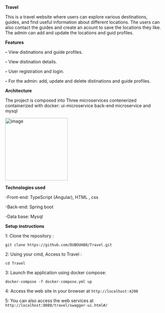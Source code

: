 **Travel**

This is a travel website where users can explore various destinations, guides, and find useful information about different locations.
The users can also contact the guides and create an acount to save the locations they like.
The admin can add and update the locations and guid profiles.

**Features**

**-** View distinations and guide profiles.

**-** View distination details.

**-** User registration and login.

**-** For the admin: add, update and delete distinations and guide profiles.

**Architecture**

The project is composed into Three microservices contenerized containerized with docker:
   ui-microservice
   back-end microservice and mysql

<img width="201" alt="image" src="https://github.com/OUBOUH80/Travel/assets/76158315/219d6b31-bd88-49b1-9353-f6622dd63c17">






**Technologies used**

 -Front-end: TypeScript (Angular), HTML , css
 
 -Back-end: Spring boot
 
  -Data base: Mysql



**Setup instructions**

1: Clone the repository :

`git clone https://github.com/OUBOUH80/Travel.git `

2: Using your cmd, Access to Travel :

`cd Travel`

3: Launch the application using docker compose:

` docker-compose -f docker-compose.yml up `

4: Access the web site in your browser at `http://localhost:4200 `

5: You can also access the web services at `http://localhost:8080/travel/swagger-ui.html#/`

